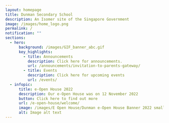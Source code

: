 ```yaml
---
layout: homepage
title: Dunman Secondary School
description: An Isomer site of the Singapore Government
image: /images/home_logo.png
permalink: /
notification: ""
sections:
  - hero:
      background: /images/GIF_banner_abc.gif
      key_highlights:
        - title: Announcements
          description: Click here for announcements.
          url: /announcements/invitation-to-parents-gateway/
        - title: Events
          description: Click here for upcoming events
          url: /events/
  - infopic:
      title: e-Open House 2022
      description: Our e-Open House was on 12 November 2022
      button: Click here to find out more
      url: /e-open-house/welcome/
      image: /images/E Open House/Dunman e-Open House Banner 2022 small.png
      alt: Image alt text
---
```

